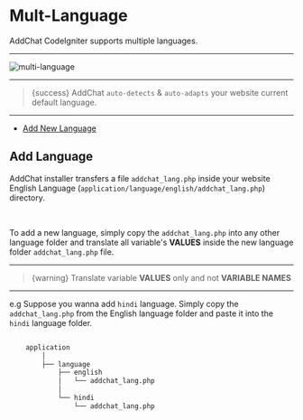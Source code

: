 # Mult-Language

AddChat CodeIgniter supports multiple languages. 

---

![multi-language](https://anofie-docs.classiebit.com/images/multi-language.jpg "multi-language")

---

> {success} AddChat `auto-detects` & `auto-adapts` your website current default language.

---

- [Add New Language](#Add-New-Language)


<a name="Add-Language"></a>
## Add Language

AddChat installer transfers a file `addchat_lang.php` inside your website English Language (`application/language/english/addchat_lang.php`) directory. 

<br>

To add a new language, simply copy the `addchat_lang.php` into any other language folder and translate all variable's **VALUES** inside the new language folder `addchat_lang.php` file.

---

>{warning} Translate variable **VALUES** only and not **VARIABLE NAMES**

---

e.g Suppose you wanna add `hindi` language. Simply copy the `addchat_lang.php` from the English language folder and paste it into the `hindi` language folder.

```bash

    application
        │
        ├── language
            ├── english
            │   └── addchat_lang.php
            │
            └── hindi
                └── addchat_lang.php
```